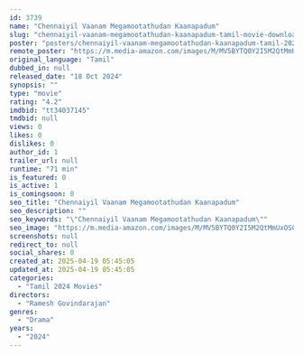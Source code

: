 ```yaml
---
id: 3739
name: "Chennaiyil Vaanam Megamootathudan Kaanapadum"
slug: "chennaiyil-vaanam-megamootathudan-kaanapadum-tamil-movie-download"
poster: "posters/chennaiyil-vaanam-megamootathudan-kaanapadum-tamil-2024.jpg"
remote_poster: "https://m.media-amazon.com/images/M/MV5BYTQ0Y2I5M2QtMmUxOS00ZDg2LWJhM2ItYjczOTQzMDQxOGE3XkEyXkFqcGc@._V1_SX300.jpg"
original_language: "Tamil"
dubbed_in: null
released_date: "18 Oct 2024"
synopsis: ""
type: "movie"
rating: "4.2"
imdbid: "tt34037145"
tmdbid: null
views: 0
likes: 0
dislikes: 0
author_id: 1
trailer_url: null
runtime: "71 min"
is_featured: 0
is_active: 1
is_comingsoon: 0
seo_title: "Chennaiyil Vaanam Megamootathudan Kaanapadum"
seo_description: ""
seo_keywords: "\"Chennaiyil Vaanam Megamootathudan Kaanapadum\""
seo_image: "https://m.media-amazon.com/images/M/MV5BYTQ0Y2I5M2QtMmUxOS00ZDg2LWJhM2ItYjczOTQzMDQxOGE3XkEyXkFqcGc@._V1_SX300.jpg"
screenshots: null
redirect_to: null
social_shares: 0
created_at: 2025-04-19 05:45:05
updated_at: 2025-04-19 05:45:05
categories:
  - "Tamil 2024 Movies"
directors:
  - "Ramesh Govindarajan"
genres:
  - "Drama"
years:
  - "2024"
---
```


